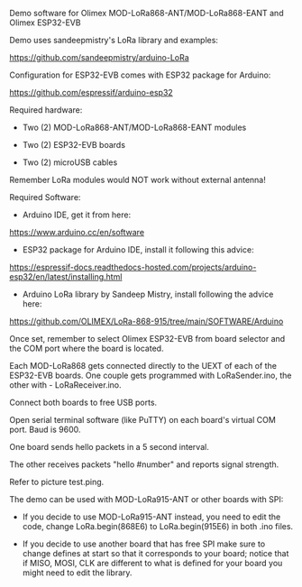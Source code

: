Demo software for Olimex MOD-LoRa868-ANT/MOD-LoRa868-EANT and Olimex ESP32-EVB

Demo uses sandeepmistry's LoRa library and examples:

https://github.com/sandeepmistry/arduino-LoRa

Configuration for ESP32-EVB comes with ESP32 package for Arduino:

https://github.com/espressif/arduino-esp32

Required hardware:

- Two (2) MOD-LoRa868-ANT/MOD-LoRa868-EANT modules

- Two (2) ESP32-EVB boards

- Two (2) microUSB cables

Remember LoRa modules would NOT work without external antenna!

Required Software:

- Arduino IDE, get it from here:

https://www.arduino.cc/en/software

- ESP32 package for Arduino IDE, install it following this advice:

https://espressif-docs.readthedocs-hosted.com/projects/arduino-esp32/en/latest/installing.html

- Arduino LoRa library by Sandeep Mistry, install following the advice here:

https://github.com/OLIMEX/LoRa-868-915/tree/main/SOFTWARE/Arduino

Once set, remember to select Olimex ESP32-EVB from board selector and the COM port where 
the board is located.

Each MOD-LoRa868 gets connected directly to the UEXT of each of the 
ESP32-EVB boards. One couple gets programmed with LoRaSender.ino,
the other with - LoRaReceiver.ino.

Connect both boards to free USB ports.

Open serial terminal software (like PuTTY) on each board's virtual COM port. Baud is 9600.

One board sends hello packets in a 5 second interval. 

The other receives packets "hello #number" and reports signal strength.

Refer to picture test.ping.

The demo can be used with MOD-LoRa915-ANT or other boards with SPI:

- If you decide to use MOD-LoRa915-ANT instead, you need to edit the code,
change LoRa.begin(868E6) to LoRa.begin(915E6) in both .ino files.

- If you decide to use another board that has free SPI make sure to change
defines at start so that it corresponds to your board; notice that
if MISO, MOSI, CLK are different to what is defined for your board
you might need to edit the library.
